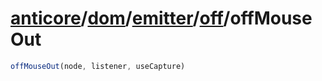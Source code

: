 # [anticore](../../../../../../#reference)/[dom](../../../#reference)/[emitter](../../#reference)/[off](../#reference)/<a name="reference">offMouseOut</a>

```js
offMouseOut(node, listener, useCapture)
```